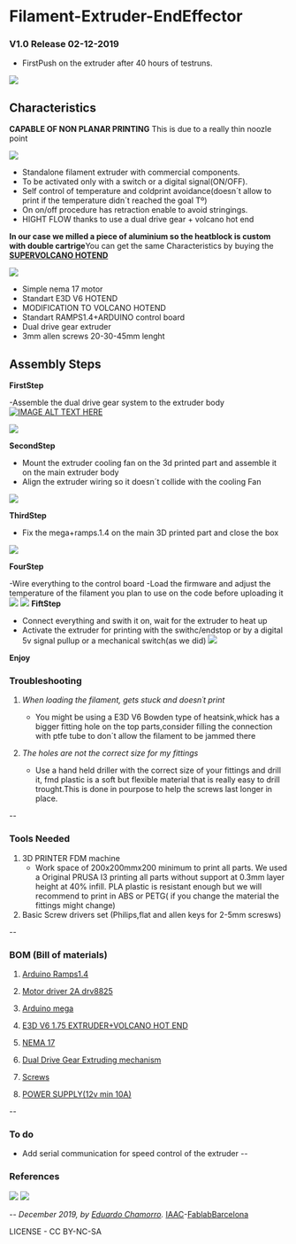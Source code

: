 # Filament-Extruder-EndEffector

### V1.0 Release 02-12-2019
- FirstPush on the extruder after 40 hours of testruns.

![](img/00.jpg)

## Characteristics


 **CAPABLE OF NON PLANAR PRINTING**
 This is due to a really thin noozle point

![](00.gif)


- Standalone filament extruder with commercial components.
- To be activated only with a switch or a digital signal(ON/OFF).
- Self control of temperature and coldprint avoidance(doesn´t allow to print if the temperature didn´t reached the goal Tº)
- On on/off procedure has retraction enable to avoid stringings.
- HIGHT FLOW thanks to use a dual drive gear + volcano hot end

**In our case we milled a piece of aluminium so the heatblock is custom with double cartrige**You can get the same Characteristics by buying the **[SUPERVOLCANO HOTEND](https://e3d-online.com/the-e3d-supervolcano?gclid=EAIaIQobChMIxKDem-qm6AIVgdDeCh0BWAh6EAAYASAAEgJDFfD_BwE)**

![](img/00.png)


* Simple nema 17 motor
* Standart E3D V6 HOTEND
* MODIFICATION TO VOLCANO HOTEND
* Standart RAMPS1.4+ARDUINO control board
* Dual drive gear extruder
* 3mm allen screws 20-30-45mm lenght

## Assembly Steps

**FirstStep**

-Assemble the dual drive gear system to the extruder body
[![IMAGE ALT TEXT HERE](http://img.youtube.com/vi/dTUppEUFXVE/0.jpg)](http://www.youtube.com/watch?v=dTUppEUFXVE)

![](img/02.png)

**SecondStep**

- Mount the extruder cooling fan on the 3d printed part and assemble it on the main extruder body
- Align the extruder wiring so it doesn´t collide with the cooling Fan

![](img/03.png)

**ThirdStep**

- Fix the mega+ramps.1.4 on the main 3D printed part and close the box

![](img/01.png)

**FourStep**

-Wire everything to the control board
-Load the firmware and adjust the temperature of the filament you plan to use on the code before uploading it
![](img/6.jpg)
![](img/7.jpg)
**FiftStep**

- Connect everything and swith it on, wait for the extruder to heat up
- Activate the extruder for printing with the swithc/endstop or by a digital 5v signal pullup or a mechanical switch(as we did)
![](img/0.jpg)

**Enjoy**



### Troubleshooting

1. *When loading the filament, gets stuck and doesn´t print*

	* You might be using a E3D V6 Bowden type of heatsink,whick has a bigger fitting hole on the top parts,consider filling the connection with ptfe tube to don´t allow the filament to be jammed there

2. *The holes are not the correct size for my fittings*
	* Use a hand held driller with the correct size of your fittings and drill it, fmd plastic is a soft but flexible material that is really easy to drill trought.This is done in pourpose to help the screws last longer in place.

--

### Tools Needed

1. 3D PRINTER FDM machine
	* Work space of 200x200mmx200 minimum to print all parts. We used a Original PRUSA I3 printing all parts without support at 0.3mm layer height at 40% infill. PLA plastic is resistant enough but we will recommend to print in ABS or PETG( if you change the material the fittings might change)
2. Basic Screw drivers set (Philips,flat and allen keys for 2-5mm scresws)

--
### BOM (Bill of materials)

1. [Arduino Ramps1.4](https://www.amazon.es/HiLetgo-control-impresora-tablero-soporte/dp/B07DQN9N7T/ref=sr_1_11?__mk_es_ES=%C3%85M%C3%85%C5%BD%C3%95%C3%91&keywords=ramps+1.4&qid=1575457235&sr=8-11)

2. [Motor driver 2A drv8825](https://www.amazon.es/DRV8825-Controladores-M%C3%B3dulo-disipador-ejemplo-impresoras/dp/B01E0KJDTO/ref=sr_1_3_sspa?__mk_es_ES=%C3%85M%C3%85%C5%BD%C3%95%C3%91&keywords=ramps+1.4&qid=1575457235&sr=8-3-spons&psc=1&spLa=ZW5jcnlwdGVkUXVhbGlmaWVyPUExTkhKWlE0TEtZQzA1JmVuY3J5cHRlZElkPUEwNTkyNDgwMUJNTTNJUjgwSEJaTyZlbmNyeXB0ZWRBZElkPUEwNTI0Mzk4MkZRUzZEWDYxMUk2JndpZGdldE5hbWU9c3BfYXRmJmFjdGlvbj1jbGlja1JlZGlyZWN0JmRvTm90TG9nQ2xpY2s9dHJ1ZQ==)

3. [Arduino mega](https://www.amazon.es/ELEGOO-Microcontrolador-ATmega2560-ATmega16U2-Compatible/dp/B06Y3ZHPWC/ref=sr_1_1_sspa?__mk_es_ES=%C3%85M%C3%85%C5%BD%C3%95%C3%91&keywords=arduino+mega&qid=1575457226&sr=8-1-spons&psc=1&spLa=ZW5jcnlwdGVkUXVhbGlmaWVyPUEzUkxaU1BCQ1hXTkNBJmVuY3J5cHRlZElkPUEwNDQxODIyOE1RUDU2NTA4TFVZJmVuY3J5cHRlZEFkSWQ9QTA5MjQ4NTQxWU5NM0VUUk85VkdYJndpZGdldE5hbWU9c3BfYXRmJmFjdGlvbj1jbGlja1JlZGlyZWN0JmRvTm90TG9nQ2xpY2s9dHJ1ZQ==)

4. [E3D V6 1.75 EXTRUDER+VOLCANO HOT END](https://www.amazon.es/Genuine-Volcano-Eruption-Upgrade-Nozzles/dp/B07WMRMVMX/ref=sr_1_7?__mk_es_ES=%C3%85M%C3%85%C5%BD%C3%95%C3%91&keywords=VOLCANO+HOTEND&qid=1584630573&s=industrial&sr=1-7)

5. [NEMA 17](https://www.amazon.es/Longruner-Impresora-4-Cables-Conector-LD08/dp/B07FKH52S5/ref=sr_1_1_sspa?__mk_es_ES=%C3%85M%C3%85%C5%BD%C3%95%C3%91&keywords=nema17&qid=1575457302&sr=8-1-spons&spLa=ZW5jcnlwdGVkUXVhbGlmaWVyPUEyQTRMSDVGUTNDT1JPJmVuY3J5cHRlZElkPUEwMjIxMTY0MTQxTFpESFQwUUlNTSZlbmNyeXB0ZWRBZElkPUEwMTEzNTgwMjdNVDFJQVY3OFlKMiZ3aWRnZXROYW1lPXNwX2F0ZiZhY3Rpb249Y2xpY2tSZWRpcmVjdCZkb05vdExvZ0NsaWNrPXRydWU&th=1)


6. [Dual Drive Gear Extruding mechanism](https://www.amazon.es/Redrex-Extruder-Performance-Upgrading-Geeetech/dp/B07Q5RNRR6/ref=sr_1_5?__mk_es_ES=%C3%85M%C3%85%C5%BD%C3%95%C3%91&crid=AZLTPA2BYTQH&keywords=dual+drive+extruder&qid=1584630769&s=industrial&sprefix=dual%2Cindustrial%2C186&sr=1-5)

7. [Screws](https://www.amazon.es/Mcbazel-Stainless-Steel-Phillips-Screws/dp/B07KLRXNSH/ref=sr_1_5?__mk_es_ES=%C3%85M%C3%85%C5%BD%C3%95%C3%91&keywords=screw+set&qid=1575457678&sr=8-5)

8. [POWER SUPPLY(12v min 10A)](https://www.amazon.es/Uhomely-Transformer-Regulated-Switching-Universal/dp/B07L64S2BM/ref=sr_1_2_sspa?__mk_es_ES=%C3%85M%C3%85%C5%BD%C3%95%C3%91&keywords=12v+power+supply&qid=1584630689&s=industrial&sr=1-2-spons&psc=1&spLa=ZW5jcnlwdGVkUXVhbGlmaWVyPUFVOUFVUDVBVFZEVEgmZW5jcnlwdGVkSWQ9QTA4MTMxOTEyMUxaV1E0SE9YRFFVJmVuY3J5cHRlZEFkSWQ9QTA1NzU0NDUyUFAwVjJGUzdFWThZJndpZGdldE5hbWU9c3BfYXRmJmFjdGlvbj1jbGlja1JlZGlyZWN0JmRvTm90TG9nQ2xpY2s9dHJ1ZQ==)

 --
### To do
* Add serial communication for speed control of the extruder
--

### References

![](img/ref.jpg)
![](img/ref2.jpg)

--
*December 2019, by [Eduardo Chamorro](http://eduardochamorro.github.io/beansreels/index.html).*
[IAAC](https://iaac.net/)-[FablabBarcelona](https://fablabbcn.org/)

LICENSE - CC BY-NC-SA
